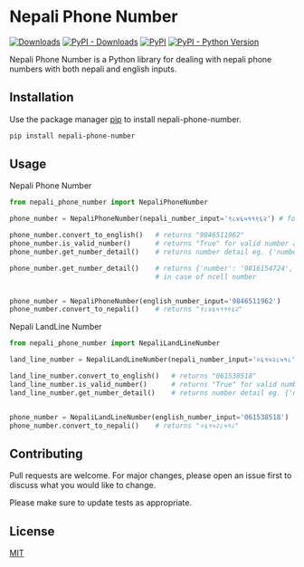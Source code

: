 # Nepali Phone Number
[![Downloads](https://pepy.tech/badge/nepali-phone-number)](https://pepy.tech/project/nepali-phone-number)
[![PyPI - Downloads](https://img.shields.io/pypi/dm/nepali-phone-number)]()
[![PyPI](https://img.shields.io/pypi/v/nepali-phone-number)]()
[![PyPI - Python Version](https://img.shields.io/pypi/pyversions/nepali-phone-number)]()

Nepali Phone Number is a Python library for dealing with nepali phone numbers with both nepali and english inputs.

## Installation

Use the package manager [pip](https://pip.pypa.io/en/stable/) to install nepali-phone-number.

```bash
pip install nepali-phone-number
```

## Usage
Nepali Phone Number

```python
from nepali_phone_number import NepaliPhoneNumber

phone_number = NepaliPhoneNumber(nepali_number_input='९८४६५११९६२') # for nepali input

phone_number.convert_to_english()   # returns "9846511962"
phone_number.is_valid_number()      # returns "True" for valid number and "False" for invalid number
phone_number.get_number_detail()    # returns number detail eg. {'number': '9846511962', 'network_provider': 'NTC'}

phone_number.get_number_detail()    # returns {'number': '9816154724', 'network_provider': 'NCELL', 'zone': 'Gandaki', 'sim_type': 'Prepaid'}
                                    # in case of ncell number


phone_number = NepaliPhoneNumber(english_number_input='9846511962')    # for english input
phone_number.convert_to_nepali()    # returns "९८४६५११९६२"
```

Nepali LandLine Number

```python
from nepali_phone_number import NepaliLandLineNumber

land_line_number = NepaliLandLineNumber(nepali_number_input='०६१५२८५१८') # for nepali input

land_line_number.convert_to_english()   # returns "061538518"
land_line_number.is_valid_number()      # returns "True" for valid number and "False" for invalid number
land_line_number.get_number_detail()    # returns number detail eg. {'number': '061538518', 'area': 'Kaski'}


phone_number = NepaliLandLineNumber(english_number_input='061538518')    # for english input
phone_number.convert_to_nepali()    # returns "०६१५२८५१८"
```

## Contributing
Pull requests are welcome. For major changes, please open an issue first to discuss what you would like to change.

Please make sure to update tests as appropriate.

## License
[MIT](https://choosealicense.com/licenses/mit/)